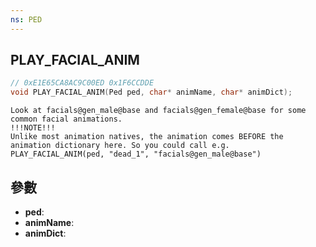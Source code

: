 ```yaml
---
ns: PED
---
```

## PLAY_FACIAL_ANIM

```c
// 0xE1E65CA8AC9C00ED 0x1F6CCDDE
void PLAY_FACIAL_ANIM(Ped ped, char* animName, char* animDict);
```

```
Look at facials@gen_male@base and facials@gen_female@base for some common facial animations.   
!!!NOTE!!!  
Unlike most animation natives, the animation comes BEFORE the animation dictionary here. So you could call e.g.   
PLAY_FACIAL_ANIM(ped, "dead_1", "facials@gen_male@base")  
```

## 參數
* **ped**: 
* **animName**: 
* **animDict**: 

